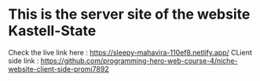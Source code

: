# This is the server site of the website Kastell-State

Check the live link here : https://sleepy-mahavira-110ef8.netlify.app/
CLient side link : https://github.com/programming-hero-web-course-4/niche-website-client-side-promi7892
